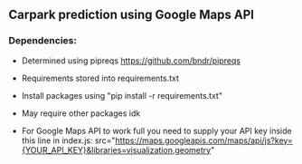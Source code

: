 ## Carpark prediction using Google Maps API
### Dependencies: 
* Determined using pipreqs https://github.com/bndr/pipreqs 
* Requirements stored into requirements.txt 
* Install packages using "pip install -r requirements.txt"
* May require other packages idk

* For Google Maps API to work full you need to supply your API key inside this line in index.js: src="https://maps.googleapis.com/maps/api/js?key={YOUR_API_KEY}&libraries=visualization,geometry"
<br/>
<br/>

